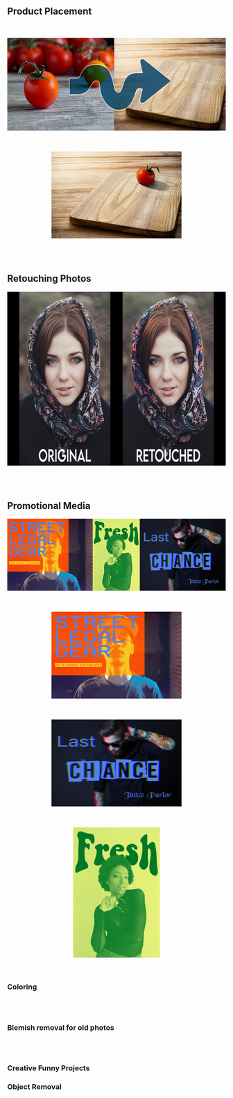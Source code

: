 ## Product Placement
<br>
<p align="center">
  <img src="https://github.com/brownt47/Photoshop/raw/main/images/Product%20Placement%20-%20Tomato%20and%20Cutting%20Board%20v2.jpg" width="640" height="213"/>
</p>
<br>
<p align="center">
  <img src="https://github.com/brownt47/Photoshop/raw/main/images/project%203%20tomato.jpg" />
</p>
<br>
<br>

## Retouching Photos

<p align="center">
  <img src="https://github.com/brownt47/Photoshop/raw/main/images/retouching_example.jpg" width="640" height="400"/>
</p>

<br>
<br>

## Promotional Media

<p align="center">
  <img src="https://github.com/brownt47/Photoshop/raw/main/images/PromoExamples.jpg" width="640" height="166"/>
</p>

<br>


<p align="center">
  <img src="https://github.com/brownt47/Photoshop/raw/main/images/StreetLegalGearDuotone.jpg" width="300" height="200"/>
</p>

<br>

<p align="center">
  <img src="https://github.com/brownt47/Photoshop/raw/main/images/LastChanceTattoo.jpg" width="300" height="200"/>
</p>


<br>

<p align="center">
  <img src="https://github.com/brownt47/Photoshop/raw/main/images/FreshDuotone.jpg" width="200" height="300"/>
</p>

<br>


### Coloring

<br>
<br>

### Blemish removal for old photos

<br>
<br>

### Creative Funny Projects

### Object Removal

<br>
<br>

